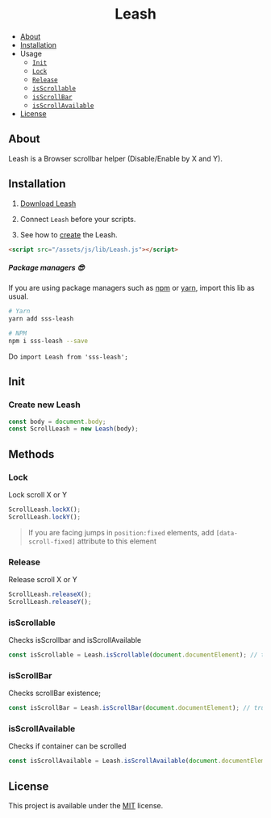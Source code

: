 <h1 align="center">Leash</h1>

- [About](#about)
- [Installation](#installation)
- Usage
  - [`Init`](#init)
  - [`Lock`](#lock)
  - [`Release`](#release)
  - [`isScrollable`](#isscrollable)
  - [`isScrollBar`](#isscrollbar)
  - [`isScrollAvailable`](#isscrollavailable)
- [License](#license)

## About
Leash is a Browser scrollbar helper (Disable/Enable by X and Y).

## Installation

1) <a target="_blank" href="https://raw.githubusercontent.com/Natteke/SmokinSexySoftware/master/packages/Leash/dist/Leash.js">Download Leash</a>

2) Connect `Leash` before your scripts.

3) See how to [create](#init) the Leash. 

```html
<script src="/assets/js/lib/Leash.js"></script>
```
 
##### Package managers 😎

If you are using package managers such as [npm](https://www.npmjs.com/) or [yarn](https://yarnpkg.com/en/), import this lib as usual.

```sh
# Yarn
yarn add sss-leash

# NPM
npm i sss-leash --save
```
Do `import Leash from 'sss-leash';`

## Init
### Create new Leash

```Javascript
const body = document.body;
const ScrollLeash = new Leash(body);
```
## Methods

### Lock

Lock scroll X or Y

```Javascript
ScrollLeash.lockX();
ScrollLeash.lockY();
```
> If you are facing jumps in `position:fixed` elements, add `[data-scroll-fixed]` attribute to this element

### Release

Release scroll X or Y

```Javascript
ScrollLeash.releaseX();
ScrollLeash.releaseY();
```

### isScrollable

Checks isScrollbar and isScrollAvailable

```Javascript
const isScrollable = Leash.isScrollable(document.documentElement); // true
```

### isScrollBar

Checks scrollBar existence;

```Javascript
const isScrollBar = Leash.isScrollBar(document.documentElement); // true
```

### isScrollAvailable

Checks if container can be scrolled

```Javascript
const isScrollAvailable = Leash.isScrollAvailable(document.documentElement); // true
```
 
## License 
This project is available under the [MIT](https://opensource.org/licenses/mit-license.php) license.
